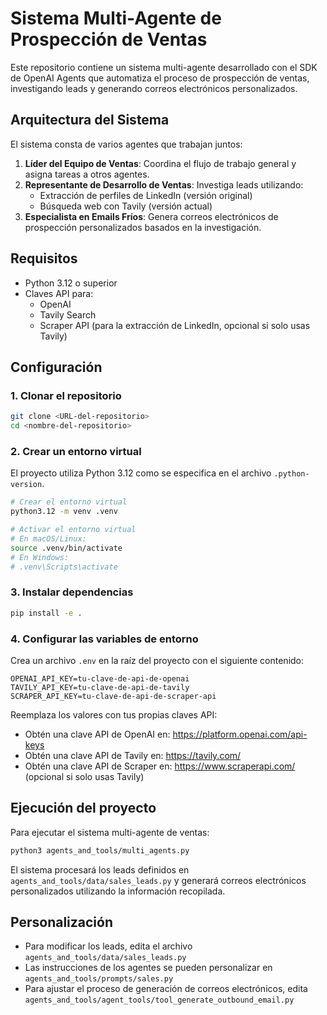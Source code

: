 # Sistema Multi-Agente de Prospección de Ventas

Este repositorio contiene un sistema multi-agente desarrollado con el SDK de OpenAI Agents que automatiza el proceso de prospección de ventas, investigando leads y generando correos electrónicos personalizados.

## Arquitectura del Sistema

El sistema consta de varios agentes que trabajan juntos:

1. **Líder del Equipo de Ventas**: Coordina el flujo de trabajo general y asigna tareas a otros agentes.
2. **Representante de Desarrollo de Ventas**: Investiga leads utilizando:
   - Extracción de perfiles de LinkedIn (versión original)
   - Búsqueda web con Tavily (versión actual)
3. **Especialista en Emails Fríos**: Genera correos electrónicos de prospección personalizados basados en la investigación.

## Requisitos

- Python 3.12 o superior
- Claves API para:
  - OpenAI
  - Tavily Search
  - Scraper API (para la extracción de LinkedIn, opcional si solo usas Tavily)

## Configuración

### 1. Clonar el repositorio

```bash
git clone <URL-del-repositorio>
cd <nombre-del-repositorio>
```

### 2. Crear un entorno virtual

El proyecto utiliza Python 3.12 como se especifica en el archivo `.python-version`.

```bash
# Crear el entorno virtual
python3.12 -m venv .venv

# Activar el entorno virtual
# En macOS/Linux:
source .venv/bin/activate
# En Windows:
# .venv\Scripts\activate
```

### 3. Instalar dependencias

```bash
pip install -e .
```

### 4. Configurar las variables de entorno

Crea un archivo `.env` en la raíz del proyecto con el siguiente contenido:

```
OPENAI_API_KEY=tu-clave-de-api-de-openai
TAVILY_API_KEY=tu-clave-de-api-de-tavily
SCRAPER_API_KEY=tu-clave-de-api-de-scraper-api
```

Reemplaza los valores con tus propias claves API:
- Obtén una clave API de OpenAI en: https://platform.openai.com/api-keys
- Obtén una clave API de Tavily en: https://tavily.com/
- Obtén una clave API de Scraper en: https://www.scraperapi.com/ (opcional si solo usas Tavily)

## Ejecución del proyecto

Para ejecutar el sistema multi-agente de ventas:

```bash
python3 agents_and_tools/multi_agents.py
```

El sistema procesará los leads definidos en `agents_and_tools/data/sales_leads.py` y generará correos electrónicos personalizados utilizando la información recopilada.

## Personalización

- Para modificar los leads, edita el archivo `agents_and_tools/data/sales_leads.py`
- Las instrucciones de los agentes se pueden personalizar en `agents_and_tools/prompts/sales.py`
- Para ajustar el proceso de generación de correos electrónicos, edita `agents_and_tools/agent_tools/tool_generate_outbound_email.py`
